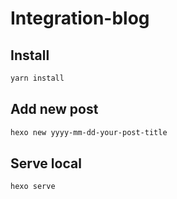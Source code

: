 # Integration-blog

## Install
```bash
yarn install
```

## Add new post
```bash
hexo new yyyy-mm-dd-your-post-title
```

## Serve local
```bash
hexo serve
```
